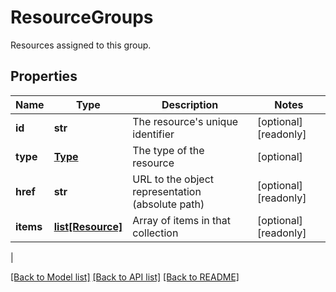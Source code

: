 # ResourceGroups

Resources assigned to this group.
## Properties
| Name | Type | Description | Notes |
------------ | ------------- | ------------- | -------------
| **id** | **str** | The resource&#39;s unique identifier | [optional] [readonly] 
**type** | [**Type**](Type.md) | The type of the resource | [optional] 
**href** | **str** | URL to the object representation (absolute path) | [optional] [readonly] 
**items** | [**list[Resource]**](Resource.md) | Array of items in that collection | [optional] [readonly] 
 |

[[Back to Model list]](../README.md#documentation-for-models) [[Back to API list]](../README.md#documentation-for-api-endpoints) [[Back to README]](../README.md)


